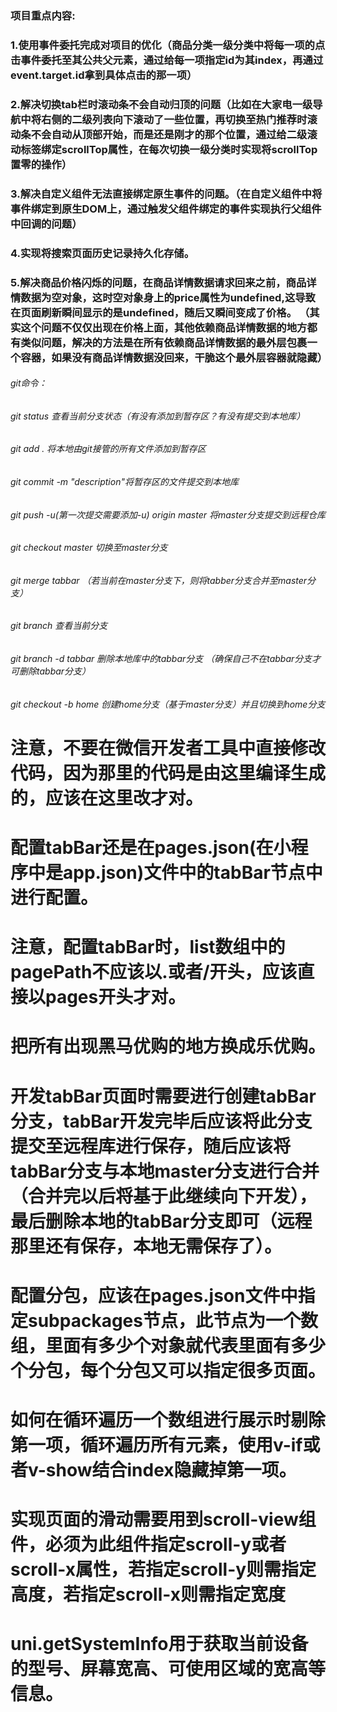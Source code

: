 ### 项目重点内容:
### 1.使用事件委托完成对项目的优化（商品分类一级分类中将每一项的点击事件委托至其公共父元素，通过给每一项指定id为其index，再通过event.target.id拿到具体点击的那一项）
### 2.解决切换tab栏时滚动条不会自动归顶的问题（比如在大家电一级导航中将右侧的二级列表向下滚动了一些位置，再切换至热门推荐时滚动条不会自动从顶部开始，而是还是刚才的那个位置，通过给二级滚动标签绑定scrollTop属性，在每次切换一级分类时实现将scrollTop置零的操作）
### 3.解决自定义组件无法直接绑定原生事件的问题。（在自定义组件中将事件绑定到原生DOM上，通过触发父组件绑定的事件实现执行父组件中回调的问题）
### 4.实现将搜索页面历史记录持久化存储。
### 5.解决商品价格闪烁的问题，在商品详情数据请求回来之前，商品详情数据为空对象，这时空对象身上的price属性为undefined,这导致在页面刷新瞬间显示的是undefined，随后又瞬间变成了价格。 （其实这个问题不仅仅出现在价格上面，其他依赖商品详情数据的地方都有类似问题，解决的方法是在所有依赖商品详情数据的最外层包裹一个容器，如果没有商品详情数据没回来，干脆这个最外层容器就隐藏）
###### git命令：
###### git status 查看当前分支状态（有没有添加到暂存区？有没有提交到本地库）
###### git add . 将本地由git接管的所有文件添加到暂存区
###### git commit -m "description"将暂存区的文件提交到本地库
###### git push -u(第一次提交需要添加-u) origin master 将master分支提交到远程仓库
###### git checkout master 切换至master分支
###### git merge tabbar （若当前在master分支下，则将tabber分支合并至master分支）
###### git branch 查看当前分支
###### git branch -d tabbar 删除本地库中的tabbar分支 （确保自己不在tabbar分支才可删除tabbar分支）
###### git checkout -b home 创建home分支（基于master分支）并且切换到home分支
# 注意，不要在微信开发者工具中直接修改代码，因为那里的代码是由这里编译生成的，应该在这里改才对。
# 配置tabBar还是在pages.json(在小程序中是app.json)文件中的tabBar节点中进行配置。
# 注意，配置tabBar时，list数组中的pagePath不应该以.或者/开头，应该直接以pages开头才对。
# 把所有出现黑马优购的地方换成乐优购。
# 开发tabBar页面时需要进行创建tabBar分支，tabBar开发完毕后应该将此分支提交至远程库进行保存，随后应该将tabBar分支与本地master分支进行合并（合并完以后将基于此继续向下开发），最后删除本地的tabBar分支即可（远程那里还有保存，本地无需保存了）。
# 配置分包，应该在pages.json文件中指定subpackages节点，此节点为一个数组，里面有多少个对象就代表里面有多少个分包，每个分包又可以指定很多页面。
# 如何在循环遍历一个数组进行展示时剔除第一项，循环遍历所有元素，使用v-if或者v-show结合index隐藏掉第一项。
# 实现页面的滑动需要用到scroll-view组件，必须为此组件指定scroll-y或者scroll-x属性，若指定scroll-y则需指定高度，若指定scroll-x则需指定宽度
# uni.getSystemInfo用于获取当前设备的型号、屏幕宽高、可使用区域的宽高等信息。
# 